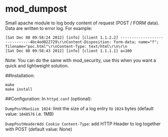 mod_dumpost
===========

Small apache module to log body content of request (POST / FORM data). Data are written to error log. For example:
```
[Sat Dec 08 09:58:24 2012] [info] [client 1.1.2.2] ------------------------------4bc4ed022729\r\nContent-Disposition: form-data; name="f"; filename="poc.html"\r\nContent-Type: text/html\r\n\r\n
[Sat Dec 08 09:58:43 2012] [info] [client 1.1.1.1] a=100
```

Note: You can do the same with mod_security, use this when you want a quick and lightweight solution.

##Installation:
```
make
make install
```
##Configuration:
In `httpd.conf` (optional):

`DumpPostMaxSize 1024`: limit the size of a log entry to `1024` bytes (default value: `1048576` i.e. 1MB)

`DumpPostHeaderAdd Cookie Content-Type`:  add HTTP Header to log together with POST (default value: None)
